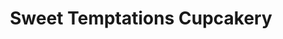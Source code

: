 ---
title: "Sweet Temptations Cupcakery"
url: /guelph/sweet-temptations-cupcakery/
shop: Bäckerei
---